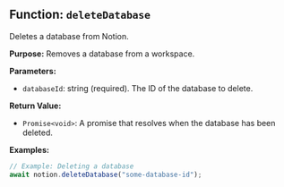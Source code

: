 ## Function: `deleteDatabase`

Deletes a database from Notion.

**Purpose:**
Removes a database from a workspace.

**Parameters:**

- `databaseId`: string (required). The ID of the database to delete.

**Return Value:**

- `Promise<void>`: A promise that resolves when the database has been deleted.

**Examples:**

```typescript
// Example: Deleting a database
await notion.deleteDatabase("some-database-id");
```